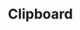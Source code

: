 ---
title: Clipboard
tags: ["clipboard", "copy", "paste", "document", "notes", "text", "information"]
icon: clipboard
svg: '<svg xmlns="http://www.w3.org/2000/svg" width="24" height="24" fill="none" viewBox="0 0 24 24" stroke-width="1.5" stroke-linecap="round" stroke-linejoin="round" stroke="currentColor"><path d="M9 5a2 2 0 0 1 2-2h2a2 2 0 0 1 2 2v2H9V5Z"/><path d="M9 5H7a2 2 0 0 0-2 2v12a2 2 0 0 0 2 2h10a2 2 0 0 0 2-2V7a2 2 0 0 0-2-2h-2"/></svg>'
---
